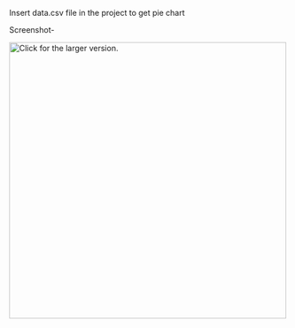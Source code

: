 Insert data.csv file in the project to get pie chart

Screenshot-

<a href="https://drive.google.com/uc?export=view&id=19nXI3BpP4P4gYSzSOclZXURF2gwQA7LM"><img src="https://drive.google.com/uc?export=view&id=19nXI3BpP4P4gYSzSOclZXURF2gwQA7LM" style="width: 500px; max-width: 100%; height: auto" title="Click for the larger version." /></a>
